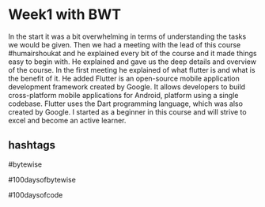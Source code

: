 
# Week1 with BWT

In the start it was a bit overwhelming in terms of understanding the tasks we would be given. Then we had a meeting with the lead of this course #humairshoukat and he explained every bit of the course and it made things easy to begin with. He explained and gave us the deep details and overview of the course. In the first meeting he explained of what flutter is and what is the benefit of it. He added Flutter is an open-source mobile application development framework created by Google. It allows developers to build cross-platform mobile applications for Android, platform using a single codebase. Flutter uses the Dart programming language, which was also created by Google. I started as a beginner in this course and will strive to excel and become an active learner.






## hashtags

#bytewise

#100daysofbytewise

#100daysofcode

